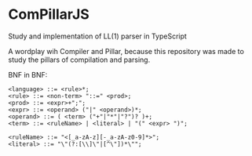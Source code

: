 # ComPillarJS
Study and implementation of LL(1) parser in TypeScript

A wordplay wih Compiler and Pillar, because this repository was made to study the pillars of compilation and parsing.

BNF in BNF:
```
<language> ::= <rule>*;
<rule> ::= <non-term> "::=" <prod>;
<prod> ::= <expr>+";";
<expr> ::= <operand> ("|" <operand>)*;
<operand> ::= ( <term> ("+"|"*"|"?")? )+;
<term> ::= <ruleName> | <literal> | "(" <expr> ")";

<ruleName> ::= "<[_a-zA-z][-_a-zA-z0-9]*>";
<literal> ::= "\"(?:[\\]\"|[^\"])*\"";
```